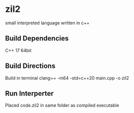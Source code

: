 # zil2
small interpreted language written in c++

## Build Dependencies 
C++ 17
64bit

## Build Directions
Build in terminal
clang++ -m64 -std=c++20 main.cpp -o zil2

## Run Interperter
Placed code.zil2 in same folder as compiled executable
